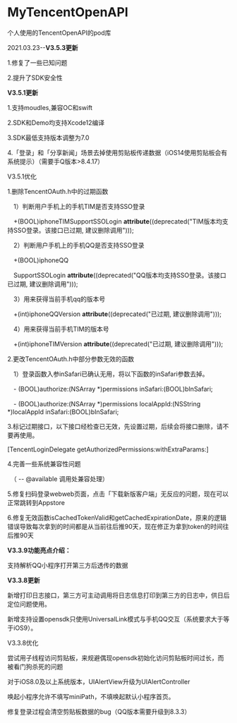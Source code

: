 # MyTencentOpenAPI
个人使用的TencentOpenAPI的pod库

2021.03.23--**V3.5.3更新**

1.修复了一些已知问题

2.提升了SDK安全性

**V3.5.1更新**

1.支持moudles,兼容OC和swift

2.SDK和Demo均支持Xcode12编译

3.SDK最低支持版本调整为7.0

4.「登录」和「分享新闻」场景去掉使用剪贴板传递数据（iOS14使用剪贴板会有系统提示）（需要手Q版本>8.4.17）

V3.5.1优化

1.删除TencentOAuth.h中的过期函数

　1）判断用户手机上的手机TIM是否支持SSO登录

　+(BOOL)iphoneTIMSupportSSOLogin __attribute__((deprecated("TIM版本均支持SSO登录。该接口已过期, 建议删除调用")));

　2）判断用户手机上的手机QQ是否支持SSO登录

　+(BOOL)iphoneQQ

　SupportSSOLogin __attribute__((deprecated("QQ版本均支持SSO登录。该接口已过期, 建议删除调用")));

　3）用来获得当前手机qq的版本号

　+(int)iphoneQQVersion __attribute__((deprecated("已过期, 建议删除调用")));

　4）用来获得当前手机TIM的版本号

　+(int)iphoneTIMVersion __attribute__((deprecated("已过期, 建议删除调用")));


2.更改TencentOAuth.h中部分参数无效的函数

　1）登录函数入参inSafari已确认无用，将以下函数的inSafari参数去掉。

　- (BOOL)authorize:(NSArray *)permissions inSafari:(BOOL)bInSafari;

　- (BOOL)authorize:(NSArray *)permissions localAppId:(NSString *)localAppId inSafari:(BOOL)bInSafari;


3.标记过期接口，以下接口经检查已无效，先设置过期，后续会将接口删除，请不要再使用。

[TencentLoginDelegate getAuthorizedPermissions:withExtraParams:]


4.完善一些系统兼容性问题

　（ -- @available 调用处兼容处理）


5.修复扫码登录webweb页面，点击「下载新版客户端」无反应的问题，现在可以正常跳转到Appstore


6.修复无效函数isCachedTokenValid和getCachedExpirationDate，原来的逻辑错误导致每次拿到的时间都是从当前往后推90天，现在修正为拿到token的时间往后推90天

**V3.3.9功能亮点介绍：**

支持解析QQ小程序打开第三方后透传的数据


**V3.3.8更新**

新增打印日志接口，第三方可主动调用将日志信息打印到第三方的日志中，供日后定位问题使用。

新增支持设置opensdk只使用UniversalLink模式与手机QQ交互（系统要求大于等于iOS9）。

V3.3.8优化

尝试用子线程访问剪贴板，来规避偶现opensdk初始化访问剪贴板时间过长，而被看门狗杀死的问题

对于iOS8.0及以上系统版本，UIAlertView升级为UIAlertController

唤起小程序允许不填写miniPath，不填唤起默认小程序首页。

修复登录过程会清空剪贴板数据的bug（QQ版本需要升级到8.3.3）
